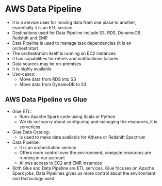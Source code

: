 # AWS Data Pipeline

- It is a service uses for moving data from one place to another, essentially it is an ETL service
- Destinations used for Data Pipeline include S3, RDS, DynamoDB, Redshift and EMR
- Data Pipeline is used to manage task dependencies (it is an orchestrator)
- The orchestration itself is running on EC2 instances
- It has capabilities for retries and notifications failures
- Data sources may be on-premises
- It is highly available
- Use-cases:
    - Move data from RDS into S3
    - Move data from DynamoDB to S3

## AWS Data Pipeline vs Glue

- Glue ETL:
    - Runs Apache Spark code using Scala or Python
    - We do not worry about configuring and managing the resources, it is serverless
- Glue Data Catalog:
    - Is used to make data available for Athena or Redshift Spectrum
- Data Pipeline:
    - It is an orchestration service
    - Offers more control over the environment, compute resources are running in our account
    - Allows access to EC2 and EMR instances
- Both Glue and Data Pipeline are ETL services, Glue focuses on Apache Spark jobs, Data Pipelines gives us more control about the environment and technology used